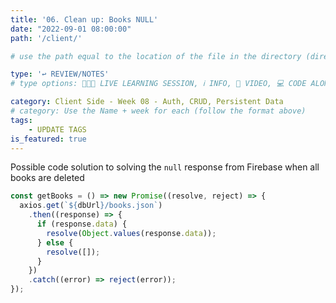 ```yaml
---
title: '06. Clean up: Books NULL'
date: "2022-09-01 08:00:00"
path: '/client/'

# use the path equal to the location of the file in the directory (directory structure)

type: '↩️ REVIEW/NOTES'
# type options: 👩🏽‍🏫 LIVE LEARNING SESSION, ℹ️ INFO, 🎥 VIDEO, 💻 CODE ALONG, 🥼 LAB, ↩️ REVIEW/NOTES, 👥 GROUP LEARNING, 👷🏼‍♂️ GROUP PROJECT, 🧠 ASSESSMENT, 📝 ASSIGNMENT

category: Client Side - Week 08 - Auth, CRUD, Persistent Data
# category: Use the Name + week for each (follow the format above)
tags: 
    - UPDATE TAGS
is_featured: true
---
```

Possible code solution to solving the `null` response from Firebase when all books are deleted

```js
const getBooks = () => new Promise((resolve, reject) => {
  axios.get(`${dbUrl}/books.json`)
    .then((response) => {
      if (response.data) {
        resolve(Object.values(response.data));
      } else {
        resolve([]);
      }
    })
    .catch((error) => reject(error));
});
```
